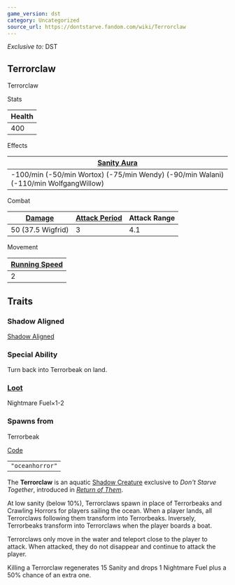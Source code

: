 ```yaml
---
game_version: dst
category: Uncategorized
source_url: https://dontstarve.fandom.com/wiki/Terrorclaw
---
```


*Exclusive to:* DST

## Terrorclaw

Terrorclaw

Stats

| Health |
| --- |
| 400 |

Effects

| [Sanity Aura](/wiki/Mobs#Mob_Characteristics "Mobs") |
| --- |
| -100/min  (-50/min Wortox) (-75/min Wendy) (-90/min Walani) (-110/min WolfgangWillow) |

Combat

| [Damage](/wiki/Mobs#Mob_Characteristics "Mobs") | [Attack Period](/wiki/Mobs#Mob_Characteristics "Mobs") | Attack Range |
| --- | --- | --- |
| 50  (37.5 Wigfrid) | 3 | 4.1 |

Movement

| [Running Speed](/wiki/Mobs#Mob_Characteristics "Mobs") |
| --- |
| 2 |

## Traits

### Shadow Aligned

[Shadow Aligned](/wiki/Shadow_Aligned "Shadow Aligned")

### Special Ability

Turn back into Terrorbeak on land.

### [Loot](/wiki/Mobs#Mob_Characteristics "Mobs")

Nightmare Fuel×1-2

### Spawns from

Terrorbeak

[Code](/wiki/Console "Console")

|  |
| --- |
| `"oceanhorror"` |

The **Terrorclaw** is an aquatic [Shadow Creature](/wiki/Shadow_Creature "Shadow Creature") exclusive to *Don't Starve Together*, introduced in *[Return of Them](/wiki/Return_of_Them "Return of Them")*.

At low sanity (below 10%), Terrorclaws spawn in place of Terrorbeaks and Crawling Horrors for players sailing the ocean. When a player lands, all Terrorclaws following them transform into Terrorbeaks. Inversely, Terrorbeaks transform into Terrorclaws when the player boards a boat.

Terrorclaws only move in the water and teleport close to the player to attack. When attacked, they do not disappear and continue to attack the player.

Killing a Terrorclaw regenerates 15 Sanity and drops 1 Nightmare Fuel plus a 50% chance of an extra one.